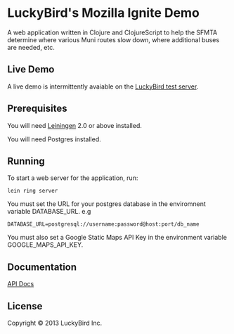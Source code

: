 # LuckyBird's Mozilla Ignite Demo

A web application written in Clojure and ClojureScript to help the SFMTA determine where various Muni routes slow down, where additional buses are needed, etc.

## Live Demo

A live demo is intermittently avaiable on the [LuckyBird test server][1].

[1]: http://birdapi.net

## Prerequisites

You will need [Leiningen][2] 2.0 or above installed.

You will need Postgres installed.

[2]: https://github.com/technomancy/leiningen

## Running

To start a web server for the application, run:

	lein ring server

You must set the URL for your postgres database in the enviromnent variable DATABASE_URL.
e.g 

	DATABASE_URL=postgresql://username:password@host:port/db_name

You must also set a Google Static Maps API Key in the environment variable GOOGLE_MAPS_API_KEY.
	
## Documentation

[API Docs][3]

[3]: http://cammsaul.github.com/mozilla-ignite-demo

## License

Copyright © 2013 LuckyBird Inc.
